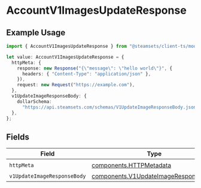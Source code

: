 # AccountV1ImagesUpdateResponse

## Example Usage

```typescript
import { AccountV1ImagesUpdateResponse } from "@steamsets/client-ts/models/operations";

let value: AccountV1ImagesUpdateResponse = {
  httpMeta: {
    response: new Response("{\"message\": \"hello world\"}", {
      headers: { "Content-Type": "application/json" },
    }),
    request: new Request("https://example.com"),
  },
  v1UpdateImageResponseBody: {
    dollarSchema:
      "https://api.steamsets.com/schemas/V1UpdateImageResponseBody.json",
  },
};
```

## Fields

| Field                                                                                        | Type                                                                                         | Required                                                                                     | Description                                                                                  |
| -------------------------------------------------------------------------------------------- | -------------------------------------------------------------------------------------------- | -------------------------------------------------------------------------------------------- | -------------------------------------------------------------------------------------------- |
| `httpMeta`                                                                                   | [components.HTTPMetadata](../../models/components/httpmetadata.md)                           | :heavy_check_mark:                                                                           | N/A                                                                                          |
| `v1UpdateImageResponseBody`                                                                  | [components.V1UpdateImageResponseBody](../../models/components/v1updateimageresponsebody.md) | :heavy_minus_sign:                                                                           | OK                                                                                           |